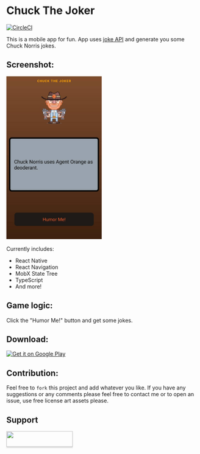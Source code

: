 # Chuck The Joker

[![CircleCI](https://circleci.com/gh/infinitered/ignite.svg?style=svg)](https://circleci.com/gh/infinitered/ignite)

This is a mobile app for fun. App uses [joke API](https://api.chucknorris.io/) and generate you some Chuck Norris jokes.

## Screenshot:
<img src="assets/chuck-demo.jpeg" width ="250"/>

Currently includes:

- React Native
- React Navigation
- MobX State Tree
- TypeScript
- And more!

## Game logic:
Click the "Humor Me!" button and get some jokes.

## Download:
<a href='https://play.google.com/store/apps/details?id=com.chuckthejoker' target="_blank">
  <img width="200px" alt='Get it on Google Play' src='https://play.google.com/intl/en_us/badges/images/generic/en_badge_web_generic.png' />
</a>

## Contribution:
Feel free to `fork` this project and add whatever you like. If you have any suggestions or any comments please feel free to contact me or to open an issue, use free license art assets please.

## Support
<a href="https://www.buymeacoffee.com/mthnglac"><img src="https://www.buymeacoffee.com/assets/img/custom_images/orange_img.png" style="height: 41px !important;width: 174px !important;box-shadow: 0px 3px 2px 0px rgba(190, 190, 190, 0.5) !important;-webkit-box-shadow: 0px 3px 2px 0px rgba(190, 190, 190, 0.5) !important;"  target="_blank"></a>
